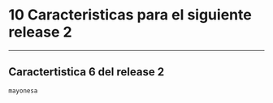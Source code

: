 # 10 Caracteristicas para el siguiente release 2
---

## Caractertistica 6 del release 2

`mayonesa`


